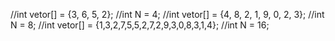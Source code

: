 //int vetor[] = {3, 6, 5, 2};
//int N = 4;
//int vetor[] = {4, 8, 2, 1, 9, 0, 2, 3};
//int N = 8;
//int vetor[] = {1,3,2,7,5,5,2,7,2,9,3,0,8,3,1,4};
//int N = 16;
